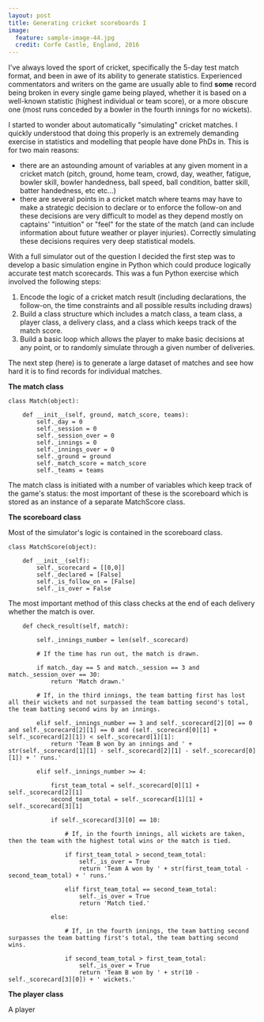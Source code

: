 ```yaml
---
layout: post
title: Generating cricket scoreboards I
image:
  feature: sample-image-44.jpg
  credit: Corfe Castle, England, 2016
---
```


I've always loved the sport of cricket, specifically the 5-day test match format, and been in awe of its ability to generate statistics. Experienced commentators and writers on the game are usually able to find **some** record being broken in every single game being played, whether it is based on a well-known statistic (highest individual or team score), or a more obscure one (most runs conceded by a bowler in the fourth innings for no wickets). 

I started to wonder about automatically "simulating" cricket matches. I quickly understood that doing this properly is an extremely demanding exercise in statistics and modelling that people have done PhDs in. This is for two main reasons:

- there are an astounding amount of variables at any given moment in a cricket match (pitch, ground, home team, crowd, day, weather, fatigue, bowler skill, bowler handedness, ball speed, ball condition, batter skill, batter handedness, etc etc...)
- there are several points in a cricket match where teams may have to make a strategic decision to declare or to enforce the follow-on and these decisions are very difficult to model as they depend mostly on captains' "intuition" or "feel" for the state of the match (and can include information about future weather or player injuries). Correctly simulating these decisions requires very deep statistical models. 

With a full simulator out of the question I decided the first step was to develop a basic simulation engine in Python which could produce logically accurate test match scorecards. This was a fun Python exercise which involved the following steps:

1. Encode the logic of a cricket match result (including declarations, the follow-on, the time constraints and all possible results including draws)
2. Build a class structure which includes a match class, a team class, a player class, a delivery class, and a class which keeps track of the match score.
3. Build a basic loop which allows the player to make basic decisions at any point, or to randomly simulate through a given number of deliveries. 

The next step (here) is to generate a large dataset of matches and see how hard it is to find records for individual matches. 

**The match class**

```
class Match(object):

    def __init__(self, ground, match_score, teams):
        self._day = 0
        self._session = 0
        self._session_over = 0
        self._innings = 0
        self._innings_over = 0
        self._ground = ground
        self._match_score = match_score
        self._teams = teams
```

The match class is initiated with a number of variables which keep track of the game's status: the most important of these is the scoreboard which is stored as an instance of a separate MatchScore class.

**The scoreboard class**

Most of the simulator's logic is contained in the scoreboard class.

```
class MatchScore(object):

    def __init__(self):
        self._scorecard = [[0,0]]
        self._declared = [False]
        self._is_follow_on = [False]
        self._is_over = False
```

The most important method of this class checks at the end of each delivery whether the match is over.

```
    def check_result(self, match):

        self._innings_number = len(self._scorecard)

        # If the time has run out, the match is drawn.

        if match._day == 5 and match._session == 3 and match._session_over == 30:
            return 'Match drawn.'

        # If, in the third innings, the team batting first has lost all their wickets and not surpassed the team batting second's total, the team batting second wins by an innings. 

        elif self._innings_number == 3 and self._scorecard[2][0] == 0 and self._scorecard[2][1] == 0 and (self._scorecard[0][1] + self._scorecard[2][1]) < self._scorecard[1][1]:
            return 'Team B won by an innings and ' + str(self._scorecard[1][1] - self._scorecard[2][1] - self._scorecard[0][1]) + ' runs.'

        elif self._innings_number >= 4:

            first_team_total = self._scorecard[0][1] + self._scorecard[2][1]
            second_team_total = self._scorecard[1][1] + self._scorecard[3][1]

            if self._scorecard[3][0] == 10:

                # If, in the fourth innings, all wickets are taken, then the team with the highest total wins or the match is tied. 

                if first_team_total > second_team_total:
                    self._is_over = True
                    return 'Team A won by ' + str(first_team_total - second_team_total) + ' runs.'

                elif first_team_total == second_team_total: 
                    self._is_over = True
                    return 'Match tied.'

            else:

                # If, in the fourth innings, the team batting second surpasses the team batting first's total, the team batting second wins. 

                if second_team_total > first_team_total:
                    self._is_over = True
                    return 'Team B won by ' + str(10 - self._scorecard[3][0]) + ' wickets.'
```

**The player class**

A player 






